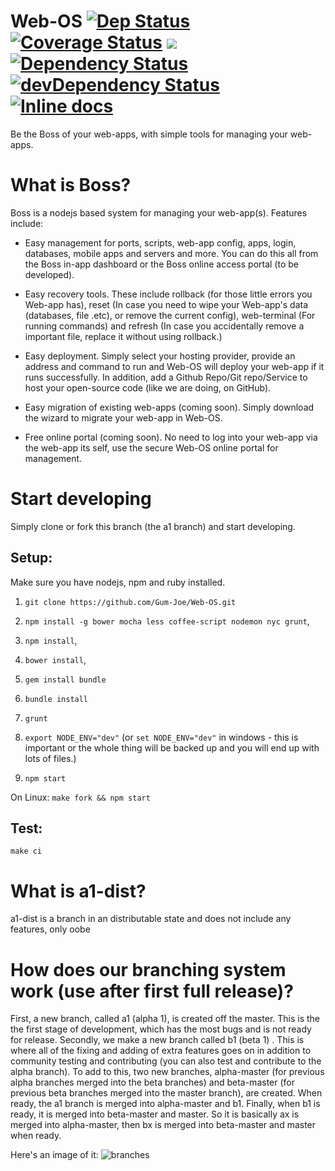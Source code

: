 # Web-OS [![Dep Status](https://travis-ci.org/Gum-Joe/boss.svg?branch=a1)](https://travis-ci.org/Gum-Joe/boss) [![Coverage Status](https://coveralls.io/repos/Gum-Joe/boss/badge.svg?branch=a1&service=github)](https://coveralls.io/github/Gum-Joe/boss?branch=a1) <a href="https://codeclimate.com/github/Gum-Joe/boss"><img src="https://codeclimate.com/github/Gum-Joe/boss/badges/gpa.svg" /></a> [![Dependency Status](https://david-dm.org/Gum-Joe/boss.svg)](https://david-dm.org/Gum-Joe/boss) [![devDependency Status](https://david-dm.org/Gum-Joe/boss/dev-status.svg)](https://david-dm.org/Gum-Joe/boss#info=devDependencies) [![Inline docs](http://inch-ci.org/github/Gum-Joe/boss.svg?branch=master)](http://inch-ci.org/github/Gum-Joe/boss)


Be the Boss of your web-apps, with simple tools for managing your web-apps.

# What is Boss?
Boss is a nodejs based system for managing your web-app(s). Features include:
* Easy management for ports, scripts, web-app config, apps, login, databases, mobile apps and servers and more. You can do this all from the Boss in-app dashboard or the Boss online access portal (to be developed).

* Easy recovery tools. These include rollback (for those little errors you Web-app has), reset (In case you need to wipe your Web-app's data (databases, file .etc), or remove the current config), web-terminal (For running commands) and refresh (In case you accidentally remove a important file, replace it without using rollback.)

* Easy deployment. Simply select your hosting provider, provide an address and command to run and Web-OS will deploy your web-app if it runs successfully. In addition, add a Github Repo/Git repo/Service to host your open-source code (like we are doing, on GitHub).

* Easy migration of existing web-apps (coming soon). Simply download the wizard to migrate your web-app in Web-OS.

* Free online portal (coming soon). No need to log into your web-app via the web-app its self, use the secure Web-OS online portal for management.

# Start developing
Simply clone or fork this branch (the a1 branch) and start developing.
## Setup:
 Make sure you have nodejs, npm and ruby installed.
  1. `git clone https://github.com/Gum-Joe/Web-OS.git`
  2. `npm install -g bower mocha less coffee-script nodemon nyc grunt`,

  3. `npm install`,

  4. `bower install`,
  5. `gem install bundle`
  6. `bundle install`
  7. `grunt`
  8. `export NODE_ENV="dev"` (or `set NODE_ENV="dev"` in windows - this is important or the whole thing will be backed up and you will end up with lots of files.)
  9. `npm start`

On Linux:
`make fork && npm start`

## Test:
`make ci`

# What is a1-dist?
a1-dist is a branch in an distributable state and does not include any features, only oobe

# How does our branching system work (use after first full release)?
First, a new branch, called a1 (alpha 1), is created off the master. This is the the first stage of development, which has the most bugs and is not ready for release. Secondly, we make a new branch called b1 (beta 1) . This is where all of the fixing and adding of extra features goes on in addition to community testing and contributing (you can also test and contribute to the alpha branch). To add to this, two new branches, alpha-master (for previous alpha branches merged into the beta branches) and beta-master (for previous beta branches merged into the master branch), are created.  When ready, the a1 branch is merged into alpha-master and b1.  Finally, when b1 is ready, it is merged into beta-master and master. So it is basically ax is merged into alpha-master, then bx is merged into beta-master and master when ready.

Here's an image of it:
![branches](https://raw.githubusercontent.com/Gum-Joe/boss/a1/Web-OS-branches.jpg)
